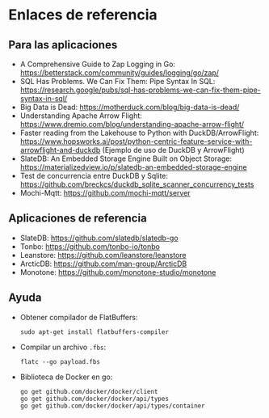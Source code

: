# Enlaces de referencia

## Para las aplicaciones

- A Comprehensive Guide to Zap Logging in Go: https://betterstack.com/community/guides/logging/go/zap/
- SQL Has Problems. We Can Fix Them: Pipe Syntax In SQL: https://research.google/pubs/sql-has-problems-we-can-fix-them-pipe-syntax-in-sql/
- Big Data is Dead: https://motherduck.com/blog/big-data-is-dead/
- Understanding Apache Arrow Flight: https://www.dremio.com/blog/understanding-apache-arrow-flight/
- Faster reading from the Lakehouse to Python with DuckDB/ArrowFlight: https://www.hopsworks.ai/post/python-centric-feature-service-with-arrowflight-and-duckdb (Ejemplo de uso de DuckDB y ArrowFlight)
- SlateDB: An Embedded Storage Engine Built on Object Storage: https://materializedview.io/p/slatedb-an-embedded-storage-engine
- Test de concurrencia entre DuckDB y Sqlite: https://github.com/breckcs/duckdb_sqlite_scanner_concurrency_tests
- Mochi-Mqtt: https://github.com/mochi-mqtt/server

## Aplicaciones de referencia

- SlateDB: https://github.com/slatedb/slatedb-go
- Tonbo: https://github.com/tonbo-io/tonbo
- Leanstore: https://github.com/leanstore/leanstore
- ArcticDB: https://github.com/man-group/ArcticDB
- Monotone: https://github.com/monotone-studio/monotone

## Ayuda

- Obtener compilador de FlatBuffers: 
    ```
    sudo apt-get install flatbuffers-compiler
    ```
- Compilar un archivo `.fbs`: 
    ```
    flatc --go payload.fbs
    ```
- Biblioteca de Docker en go: 
    ```
    go get github.com/docker/docker/client
    go get github.com/docker/docker/api/types
    go get github.com/docker/docker/api/types/container
    ```
